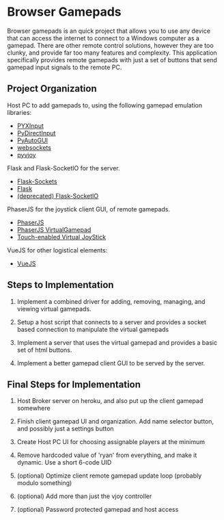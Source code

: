 # Browser Gamepads

Browser gamepads is an quick project that allows you to use any device that can access the internet to connect to a Windows computer as a gamepad. There are other remote control solutions, however they are too clunky, and provide far too many features and complexity. This application specifically provides remote gamepads with just a set of buttons that send gamepad input signals to the remote PC.

## Project Organization

Host PC to add gamepads to, using the following gamepad emulation libraries:
- [PYXInput](https://pypi.org/project/PYXInput/)
- [PyDirectInput](https://pypi.org/project/PyDirectInput/)
- [PyAutoGUI](https://github.com/asweigart/pyautogui)
- [websockets](https://websockets.readthedocs.io/en/stable/)
- [pyvjoy](https://github.com/tidzo/pyvjoy)

Flask and Flask-SocketIO for the server.
- [Flask-Sockets]()
- [Flask](https://flask.palletsprojects.com/en/1.1.x/)
- [(deprecated) Flask-SocketIO](https://flask-socketio.readthedocs.io/en/latest/)

PhaserJS for the joystick client GUI, of remote gamepads.
- [PhaserJS](https://phaser.io/)
- [PhaserJS VirtualGamepad](https://github.com/ShawnHymel/phaser-plugin-virtual-gamepad)
- [Touch-enabled Virtual JoyStick](https://www.cssscript.com/touch-joystick-controller/)

VueJS for other logistical elements:
- [VueJS](https://vuejs.org/)

## Steps to Implementation

1. Implement a combined driver for adding, removing, managing, and viewing virtual gamepads.

2. Setup a host script that connects to a server and provides a socket based connection to manipulate the virtual gamepads

3. Implement a server that uses the virtual gamepad and provides a basic set of html buttons.

4. Implement a better gamepad client GUI to be served by the server.

## Final Steps for Implementation

1. Host Broker server on heroku, and also put up the client gamepad somewhere

2. Finish client gamepad UI and organization. Add name selector button, and possibly just a settings button

3. Create Host PC UI for choosing assignable players at the minimum

4. Remove hardcoded value of 'ryan' from everything, and make it dynamic. Use a short 6-code UID

5. (optional) Optimize client remote gamepad update loop (probably modulo something)

6. (optional) Add more than just the vjoy controller

7. (optional) Password protected gamepad and host access